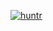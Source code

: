[![huntr](https://cdn.huntr.dev/huntr_security_badge_mono.svg)](https://huntr.dev/bounties/disclose/?target=https://github.com/418sec/huntr)